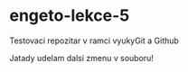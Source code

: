 # engeto-lekce-5
Testovaci repozitar v ramci vyukyGit a Github


Jatady udelam dalsi zmenu v souboru!